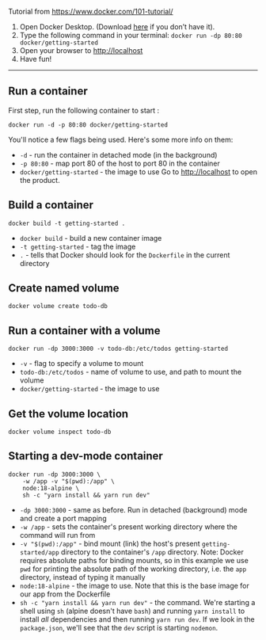 Tutorial from https://www.docker.com/101-tutorial/

1. Open Docker Desktop. (Download [here](https://www.docker.com/products/docker-desktop) if you don’t have it).
2. Type the following command in your terminal: `docker run -dp 80:80 docker/getting-started`
3. Open your browser to [http://localhost](http://localhost)
4. Have fun!

---

## Run a container

First step, run the following container to start :

```
docker run -d -p 80:80 docker/getting-started
```

You'll notice a few flags being used. Here's some more info on them:

- `-d` - run the container in detached mode (in the background)
- `-p 80:80` - map port 80 of the host to port 80 in the container
- `docker/getting-started` - the image to use
  Go to [http://localhost](http://localhost) to open the product.

## Build a container

```
docker build -t getting-started .
```

- `docker build` - build a new container image
- `-t getting-started` - tag the image
- `.` - tells that Docker should look for the `Dockerfile` in the current directory

## Create named volume

```
docker volume create todo-db
```

## Run a container with a volume

```
docker run -dp 3000:3000 -v todo-db:/etc/todos getting-started
```

- `-v` - flag to specify a volume to mount
- `todo-db:/etc/todos` - name of volume to use, and path to mount the volume
- `docker/getting-started` - the image to use

## Get the volume location
```
docker volume inspect todo-db
```

## Starting a dev-mode container
```
docker run -dp 3000:3000 \
    -w /app -v "$(pwd):/app" \
    node:18-alpine \
    sh -c "yarn install && yarn run dev"
```
- `-dp 3000:3000` - same as before. Run in detached (background) mode and create a port mapping
- `-w /app` - sets the container's present working directory where the command will run from
- `-v "$(pwd):/app"` - bind mount (link) the host's present `getting-started/app` directory to the container's `/app` directory. Note: Docker requires absolute paths for binding mounts, so in this example we use `pwd` for printing the absolute path of the working directory, i.e. the `app` directory, instead of typing it manually
- `node:18-alpine` - the image to use. Note that this is the base image for our app from the Dockerfile
- `sh -c "yarn install && yarn run dev"` - the command. We're starting a shell using `sh` (alpine doesn't have `bash`) and running `yarn install` to install _all_ dependencies and then running `yarn run dev`. If we look in the `package.json`, we'll see that the `dev` script is starting `nodemon`.



